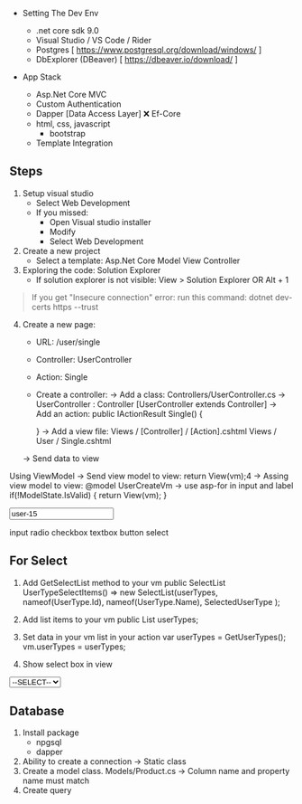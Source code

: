 - Setting The Dev Env
	- .net core sdk 9.0
	- Visual Studio / VS Code / Rider
	- Postgres [ https://www.postgresql.org/download/windows/ ]
	- DbExplorer (DBeaver) [ https://dbeaver.io/download/ ]
	
- App Stack
	- Asp.Net Core MVC
	- Custom Authentication
	- Dapper [Data Access Layer]
		❌ Ef-Core
	- html, css, javascript
		- bootstrap
	- Template Integration
	
## Steps
1. Setup visual studio
	- Select Web Development
	- If you missed:
		- Open Visual studio installer
		- Modify
		- Select Web Development
2. Create a new project
	- Select a template: Asp.Net Core Model View Controller
3. Exploring the code: Solution Explorer
	- If solution explorer is not visible:
		View > Solution Explorer OR Alt + 1

> If you get "Insecure connection" error:
run this command: dotnet dev-certs https --trust

4. Create a new page:
	- URL: /user/single
	- Controller: UserController
	- Action: Single
	- Create a controller:
		-> Add a class: Controllers/UserController.cs
		-> UserController : Controller [UserController extends Controller]
	-> Add an action:
		public IActionResult Single()
		{
			
		}
	-> Add a view file:
		Views / [Controller] / [Action].cshtml
		Views / User / Single.cshtml
	
	-> Send data to view



Using ViewModel
-> Send view model to view: return View(vm);4
-> Assing view model to view:
	@model UserCreateVm
-> use asp-for in input and label
                if(!ModelState.IsValid)
                {
                    return View(vm);
                }
				
<input type="text" name="Username"
	value="user-15"
/>

input
radio
checkbox
textbox
button
select

## For Select
1. Add GetSelectList method to your vm
public SelectList UserTypeSelectItems()
       => new SelectList(userTypes, nameof(UserType.Id),
           nameof(UserType.Name),
           SelectedUserType
           );
2. Add list items to your vm
        public List<UserType> userTypes;
3. Set data in your vm list in your action
var userTypes = GetUserTypes();
vm.userTypes = userTypes;

4. Show select box in view
<div class="form-group">
    <label asp-for="SelectedUserType"></label>
    <select asp-for="SelectedUserType"
            asp-items="@Model.UserTypeSelectItems()"
            required>
        <option>--SELECT--</option>
    </select>
    <span class="text-danger" asp-validation-for="SelectedUserType"></span>
</div>


## Database

1. Install package
	- npgsql
	- dapper
2. Ability to create a connection
	-> Static class
3. Create a model class. Models/Product.cs
	-> Column name and property name must match
4. Create query
